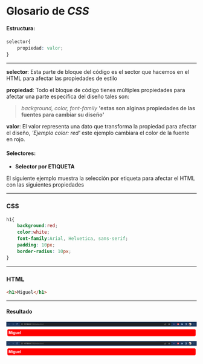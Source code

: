 # Glosario de *CSS*

#### Estructura:

```css
selector{
    propiedad: valor;
}
```

------

**selector**: Esta parte de bloque del código es el sector que hacemos en el HTML para afectar las propiedades de estilo

**propiedad**: Todo el bloque de código tienes múltiples propiedades para afectar una parte especifica del diseño tales son:

> *background, color, font-family*  **'estas son alginas propiedades de las fuentes para cambiar su diseño'**

**valor**: El valor representa una dato que transforma la propiedad para afectar el diseño, *'Ejemplo color: red'* este ejemplo cambiara el color de la fuente en rojo.



#### Selectores:

- **Selector por ETIQUETA**

El siguiente ejemplo muestra la selección por etiqueta para afectar el HTML con las siguientes propiedades

------
### **CSS**


```css
h1{
    background:red;
    color:white;
    font-family:Arial, Helvetica, sans-serif;
    padding: 10px;
    border-radius: 10px;
}
```

------

### HTML

```html
<h1>Miguel</h1>
```

------

#### Resultado

 ![](https://github.com/MiguelAngelCastroEscamillaINSTRUCTOR/CSS_glosario_01_10_2022/blob/master/img/resultado_selecion_etiqueta.png)![](img\resultado_selecion_etiqueta.png)

